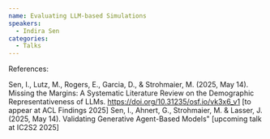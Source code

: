 ```yaml
---
name: Evaluating LLM-based Simulations
speakers:
  - Indira Sen
categories:
  - Talks
---
```


References:

Sen, I., Lutz, M., Rogers, E., Garcia, D., & Strohmaier, M. (2025, May 14). Missing the Margins: A Systematic Literature Review on the Demographic Representativeness of LLMs. https://doi.org/10.31235/osf.io/vk3x6_v1 [to appear at ACL Findings 2025]
Sen, I., Ahnert, G., Strohmaier, M. & Lasser, J. (2025, May 14). Validating Generative Agent-Based Models" [upcoming talk at IC2S2 2025]
